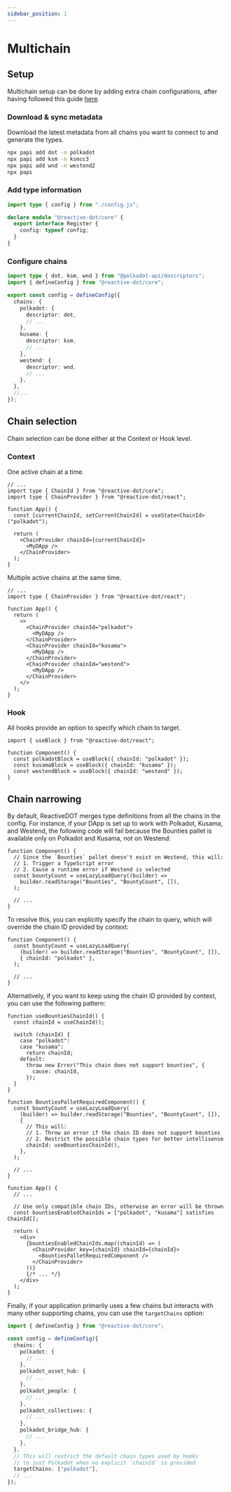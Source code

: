 ```yaml
---
sidebar_position: 1
---
```


# Multichain

## Setup

Multichain setup can be done by adding extra chain configurations, after having followed this guide [here](../getting-started/setup.mdx).

### Download & sync metadata

Download the latest metadata from all chains you want to connect to and generate the types.

```sh
npx papi add dot -n polkadot
npx papi add ksm -n ksmcc3
npx papi add wnd -n westend2
npx papi
```

### Add type information

```ts title="reactive-dot.d.ts"
import type { config } from "./config.js";

declare module "@reactive-dot/core" {
  export interface Register {
    config: typeof config;
  }
}
```

### Configure chains

```ts title="config.ts"
import type { dot, ksm, wnd } from "@polkadot-api/descriptors";
import { defineConfig } from "@reactive-dot/core";

export const config = defineConfig({
  chains: {
    polkadot: {
      descriptor: dot,
      // ...
    },
    kusama: {
      descriptor: ksm,
      // ...
    },
    westend: {
      descriptor: wnd,
      // ...
    },
  },
  //...
});
```

## Chain selection

Chain selection can be done either at the Context or Hook level.

### Context

One active chain at a time.

```tsx
// ...
import type { ChainId } from "@reactive-dot/core";
import type { ChainProvider } from "@reactive-dot/react";

function App() {
  const [currentChainId, setCurrentChainId] = useState<ChainId>("polkadot");

  return (
    <ChainProvider chainId={currentChainId}>
      <MyDApp />
    </ChainProvider>
  );
}
```

Multiple active chains at the same time.

```tsx
// ...
import type { ChainProvider } from "@reactive-dot/react";

function App() {
  return (
    <>
      <ChainProvider chainId="polkadot">
        <MyDApp />
      </ChainProvider>
      <ChainProvider chainId="kusama">
        <MyDApp />
      </ChainProvider>
      <ChainProvider chainId="westend">
        <MyDApp />
      </ChainProvider>
    </>
  );
}
```

### Hook

All hooks provide an option to specify which chain to target.

```tsx
import { useBlock } from "@reactive-dot/react";

function Component() {
  const polkadotBlock = useBlock({ chainId: "polkadot" });
  const kusamaBlock = useBlock({ chainId: "kusama" });
  const westendBlock = useBlock({ chainId: "westend" });
}
```

## Chain narrowing

By default, ReactiveDOT merges type definitions from all the chains in the config. For instance, if your DApp is set up to work with Polkadot, Kusama, and Westend, the following code will fail because the Bounties pallet is available only on Polkadot and Kusama, not on Westend:

```tsx
function Component() {
  // Since the `Bounties` pallet doesn't exist on Westend, this will:
  // 1. Trigger a TypeScript error
  // 2. Cause a runtime error if Westend is selected
  const bountyCount = useLazyLoadQuery((builder) =>
    builder.readStorage("Bounties", "BountyCount", []),
  );

  // ...
}
```

To resolve this, you can explicitly specify the chain to query, which will override the chain ID provided by context:

```tsx
function Component() {
  const bountyCount = useLazyLoadQuery(
    (builder) => builder.readStorage("Bounties", "BountyCount", []),
    { chainId: "polkadot" },
  );

  // ...
}
```

Alternatively, if you want to keep using the chain ID provided by context, you can use the following pattern:

```tsx
function useBountiesChainId() {
  const chainId = useChainId();

  switch (chainId) {
    case "polkadot":
    case "kusama":
      return chainId;
    default:
      throw new Error("This chain does not support bounties", {
        cause: chainId,
      });
  }
}

function BountiesPalletRequiredComponent() {
  const bountyCount = useLazyLoadQuery(
    (builder) => builder.readStorage("Bounties", "BountyCount", []),
    {
      // This will:
      // 1. Throw an error if the chain ID does not support bounties
      // 2. Restrict the possible chain types for better intellisense
      chainId: useBountiesChainId(),
    },
  );

  // ...
}

function App() {
  // ...

  // Use only compatible chain IDs, otherwise an error will be thrown
  const bountiesEnabledChainIds = ["polkadot", "kusama"] satisfies ChainId[];

  return (
    <div>
      {bountiesEnabledChainIds.map((chainId) => (
        <ChainProvider key={chainId} chainId={chainId}>
          <BountiesPalletRequiredComponent />
        </ChainProvider>
      ))}
      {/* ... */}
    </div>
  );
}
```

Finally, if your application primarily uses a few chains but interacts with many other supporting chains, you can use the `targetChains` option:

```ts
import { defineConfig } from "@reactive-dot/core";

const config = defineConfig({
  chains: {
    polkadot: {
      // ...
    },
    polkadot_asset_hub: {
      // ...
    },
    polkadot_people: {
      // ...
    },
    polkadot_collectives: {
      // ...
    },
    polkadot_bridge_hub: {
      // ...
    },
  },
  // This will restrict the default chain types used by hooks
  // to just Polkadot when no explicit `chainId` is provided
  targetChains: ["polkadot"],
  // ...
});
```

